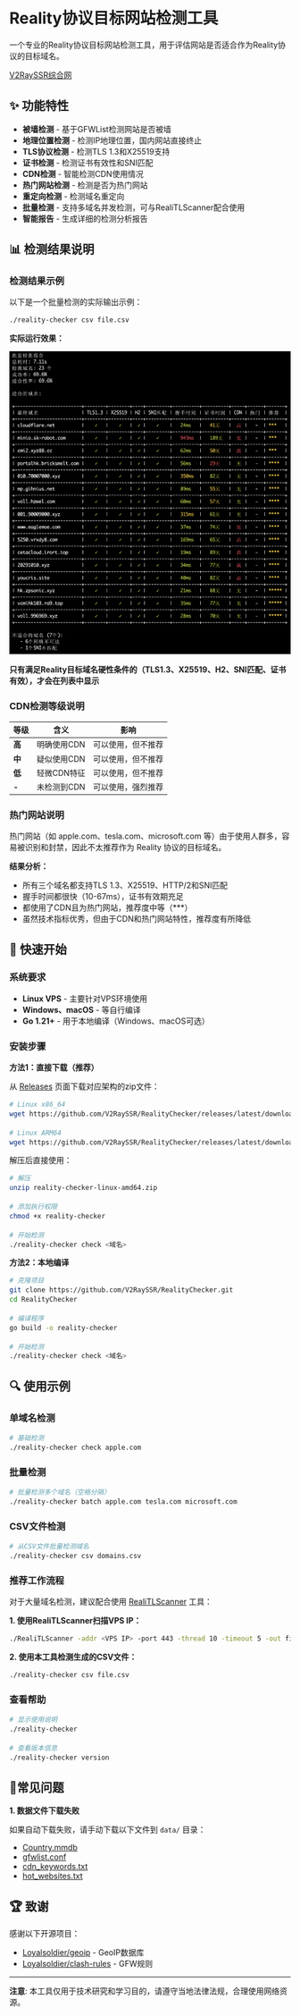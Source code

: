 # Reality协议目标网站检测工具

一个专业的Reality协议目标网站检测工具，用于评估网站是否适合作为Reality协议的目标域名。

[V2RaySSR综合网](https://v2rayssr.com)

## ✨ 功能特性

* **被墙检测** - 基于GFWList检测网站是否被墙
* **地理位置检测** - 检测IP地理位置，国内网站直接终止
* **TLS协议检测** - 检测TLS 1.3和X25519支持
* **证书检测** - 检测证书有效性和SNI匹配
* **CDN检测** - 智能检测CDN使用情况
* **热门网站检测** - 检测是否为热门网站
* **重定向检测** - 检测域名重定向
* **批量检测** - 支持多域名并发检测，可与RealiTLScanner配合使用
* **智能报告** - 生成详细的检测分析报告

## 📊 检测结果说明

### 检测结果示例

以下是一个批量检测的实际输出示例：

```bash
./reality-checker csv file.csv
```

**实际运行效果：**

![RealityChecker检测结果示例](RealityChecker.png)

**只有满足Reality目标域名硬性条件的（TLS1.3、X25519、H2、SNI匹配、证书有效），才会在列表中显示**

### CDN检测等级说明

| 等级 | 含义 | 影响 |
|------|------|------|
| **高** | 明确使用CDN | 可以使用，但不推荐 |
| **中** | 疑似使用CDN | 可以使用，但不推荐 |
| **低** | 轻微CDN特征 | 可以使用，但不推荐 |
| **-** | 未检测到CDN | 可以使用，强烈推荐 |

### 热门网站说明

热门网站（如 apple.com、tesla.com、microsoft.com 等）由于使用人群多，容易被识别和封禁，因此不太推荐作为 Reality 协议的目标域名。

**结果分析：**
- 所有三个域名都支持TLS 1.3、X25519、HTTP/2和SNI匹配
- 握手时间都很快（10-67ms），证书有效期充足
- 都使用了CDN且为热门网站，推荐度中等（***）
- 虽然技术指标优秀，但由于CDN和热门网站特性，推荐度有所降低



## 🚀 快速开始

### 系统要求

* **Linux VPS** - 主要针对VPS环境使用
* **Windows、macOS** - 等自行编译
* **Go 1.21+** - 用于本地编译（Windows、macOS可选）

### 安装步骤

**方法1：直接下载（推荐）**

从 [Releases](https://github.com/V2RaySSR/RealityChecker/releases) 页面下载对应架构的zip文件：

```bash
# Linux x86_64
wget https://github.com/V2RaySSR/RealityChecker/releases/latest/download/reality-checker-linux-amd64.zip

# Linux ARM64
wget https://github.com/V2RaySSR/RealityChecker/releases/latest/download/reality-checker-linux-arm64.zip
```

解压后直接使用：
```bash
# 解压
unzip reality-checker-linux-amd64.zip

# 添加执行权限
chmod +x reality-checker

# 开始检测
./reality-checker check <域名>
```

**方法2：本地编译**

```bash
# 克隆项目
git clone https://github.com/V2RaySSR/RealityChecker.git
cd RealityChecker

# 编译程序
go build -o reality-checker

# 开始检测
./reality-checker check <域名>
```

## 🔍 使用示例

### 单域名检测

```bash
# 基础检测
./reality-checker check apple.com
```

### 批量检测

```bash
# 批量检测多个域名（空格分隔）
./reality-checker batch apple.com tesla.com microsoft.com
```

### CSV文件检测

```bash
# 从CSV文件批量检测域名
./reality-checker csv domains.csv
```

### 推荐工作流程

对于大量域名检测，建议配合使用 [RealiTLScanner](https://github.com/XTLS/RealiTLScanner) 工具：

**1. 使用RealiTLScanner扫描VPS IP：**
```bash
./RealiTLScanner -addr <VPS IP> -port 443 -thread 10 -timeout 5 -out file.csv
```

**2. 使用本工具检测生成的CSV文件：**
```bash
./reality-checker csv file.csv
```

### 查看帮助

```bash
# 显示使用说明
./reality-checker

# 查看版本信息
./reality-checker version
```

## 🔧常见问题

**1. 数据文件下载失败**

如果自动下载失败，请手动下载以下文件到 `data/` 目录：

- [Country.mmdb](https://github.com/Loyalsoldier/geoip/releases/latest/download/Country.mmdb)
- [gfwlist.conf](https://raw.githubusercontent.com/Loyalsoldier/clash-rules/release/gfw.txt)
- [cdn_keywords.txt](https://raw.githubusercontent.com/V2RaySSR/RealityChecker/main/data/cdn_keywords.txt)
- [hot_websites.txt](https://raw.githubusercontent.com/V2RaySSR/RealityChecker/main/data/hot_websites.txt)


## 🏆 致谢

感谢以下开源项目：

* [Loyalsoldier/geoip](https://github.com/Loyalsoldier/geoip) - GeoIP数据库
* [Loyalsoldier/clash-rules](https://github.com/Loyalsoldier/clash-rules) - GFW规则

---

**注意**: 本工具仅用于技术研究和学习目的，请遵守当地法律法规，合理使用网络资源。